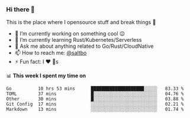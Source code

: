 ### Hi there 👋
This is the place where I opensource stuff and break things :rofl:

- 🔭 I’m currently working on something cool :wink:
- 🌱 I’m currently learning Rust/Kubernetes/Serverless
- 💬 Ask me about anything related to Go/Rust/CloudNative
- 📫 How to reach me: [@saltbo](https://twitter.com/saltbobx)
- ⚡ Fun fact: I :heart: :dog:s

📊 **This week I spent my time on**
<!--START_SECTION:waka-->
```text
Go          10 hrs 53 mins      ████████████████████░░░░░   83.33 % 
TOML        37 mins             █░░░░░░░░░░░░░░░░░░░░░░░░   04.76 % 
Other       30 mins             █░░░░░░░░░░░░░░░░░░░░░░░░   03.88 % 
Git Config  17 mins             ░░░░░░░░░░░░░░░░░░░░░░░░░   02.21 % 
Markdown    13 mins             ░░░░░░░░░░░░░░░░░░░░░░░░░   01.74 %
```
<!--END_SECTION:waka-->
